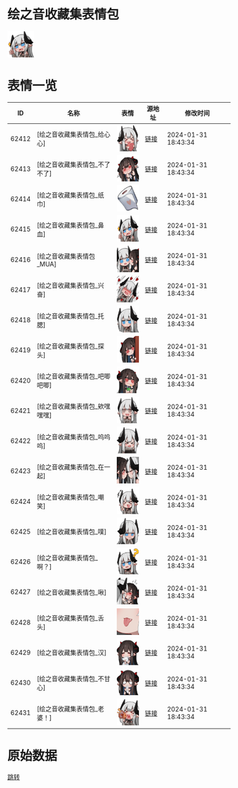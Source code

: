 # 绘之音收藏集表情包

<img src="./cover.png" height="60" alt="cover" />

# 表情一览

|ID|名称|表情|源地址|修改时间|
|----|----|----|----|----|
|62412|[绘之音收藏集表情包_给心心]|<img src="./pic/062412_%5B绘之音收藏集表情包_给心心%5D.png" height="60" alt="给心心"/>|[链接](https://i0.hdslb.com/bfs/garb/94def5b1e9299abd66847f11d9f9af9c92ffa679.png)|2024-01-31 18:43:34|
|62413|[绘之音收藏集表情包_不了不了]|<img src="./pic/062413_%5B绘之音收藏集表情包_不了不了%5D.png" height="60" alt="不了不了"/>|[链接](https://i0.hdslb.com/bfs/garb/dedda8870d75e6491c308c90e440b46dba4a032c.png)|2024-01-31 18:43:34|
|62414|[绘之音收藏集表情包_纸巾]|<img src="./pic/062414_%5B绘之音收藏集表情包_纸巾%5D.png" height="60" alt="纸巾"/>|[链接](https://i0.hdslb.com/bfs/garb/94f1019dfaea7c76028ccebb8962dd2a786e398b.png)|2024-01-31 18:43:34|
|62415|[绘之音收藏集表情包_鼻血]|<img src="./pic/062415_%5B绘之音收藏集表情包_鼻血%5D.png" height="60" alt="鼻血"/>|[链接](https://i0.hdslb.com/bfs/garb/0cf9b8031a5323cd8484341432a98b7c142f0bdc.png)|2024-01-31 18:43:34|
|62416|[绘之音收藏集表情包_MUA]|<img src="./pic/062416_%5B绘之音收藏集表情包_MUA%5D.png" height="60" alt="MUA"/>|[链接](https://i0.hdslb.com/bfs/garb/6d8f1f96e6882dccf8d9cdb3d87f92df6940d932.png)|2024-01-31 18:43:34|
|62417|[绘之音收藏集表情包_兴奋]|<img src="./pic/062417_%5B绘之音收藏集表情包_兴奋%5D.png" height="60" alt="兴奋"/>|[链接](https://i0.hdslb.com/bfs/garb/9a0d7f63508af2538d952addf8ce5e0b2256a2f6.png)|2024-01-31 18:43:34|
|62418|[绘之音收藏集表情包_托腮]|<img src="./pic/062418_%5B绘之音收藏集表情包_托腮%5D.png" height="60" alt="托腮"/>|[链接](https://i0.hdslb.com/bfs/garb/1636dc3733600d3c8923c1f38d706d4b91d32a33.png)|2024-01-31 18:43:34|
|62419|[绘之音收藏集表情包_探头]|<img src="./pic/062419_%5B绘之音收藏集表情包_探头%5D.png" height="60" alt="探头"/>|[链接](https://i0.hdslb.com/bfs/garb/a9573b68bb5765bb2b83563ef441ce5e33474823.png)|2024-01-31 18:43:34|
|62420|[绘之音收藏集表情包_吧唧吧唧]|<img src="./pic/062420_%5B绘之音收藏集表情包_吧唧吧唧%5D.png" height="60" alt="吧唧吧唧"/>|[链接](https://i0.hdslb.com/bfs/garb/f02d30089b1b299cee8d03d53c9ce1813c2ebeeb.png)|2024-01-31 18:43:34|
|62421|[绘之音收藏集表情包_欸嘿嘿嘿]|<img src="./pic/062421_%5B绘之音收藏集表情包_欸嘿嘿嘿%5D.png" height="60" alt="欸嘿嘿嘿"/>|[链接](https://i0.hdslb.com/bfs/garb/17485daadc8b5a7a8cd4c7dfb7b3e3d852dcc4b1.png)|2024-01-31 18:43:34|
|62422|[绘之音收藏集表情包_呜呜呜]|<img src="./pic/062422_%5B绘之音收藏集表情包_呜呜呜%5D.png" height="60" alt="呜呜呜"/>|[链接](https://i0.hdslb.com/bfs/garb/1aaf4a1d505cafbc0d2d650ea3627156a5e22518.png)|2024-01-31 18:43:34|
|62423|[绘之音收藏集表情包_在一起]|<img src="./pic/062423_%5B绘之音收藏集表情包_在一起%5D.png" height="60" alt="在一起"/>|[链接](https://i0.hdslb.com/bfs/garb/51de94afca50bb47ad6e852540209675bad90f32.png)|2024-01-31 18:43:34|
|62424|[绘之音收藏集表情包_嘲笑]|<img src="./pic/062424_%5B绘之音收藏集表情包_嘲笑%5D.png" height="60" alt="嘲笑"/>|[链接](https://i0.hdslb.com/bfs/garb/57dda2490af00ed4fa2fa6fb24446df8ea315aa6.png)|2024-01-31 18:43:34|
|62425|[绘之音收藏集表情包_噗]|<img src="./pic/062425_%5B绘之音收藏集表情包_噗%5D.png" height="60" alt="噗"/>|[链接](https://i0.hdslb.com/bfs/garb/605c0c4d2a2e32132c34060d9365e60e56061cf6.png)|2024-01-31 18:43:34|
|62426|[绘之音收藏集表情包_啊？]|<img src="./pic/062426_%5B绘之音收藏集表情包_啊？%5D.png" height="60" alt="啊？"/>|[链接](https://i0.hdslb.com/bfs/garb/4368576dee9defc6bf76fb54bffa956c9507edb8.png)|2024-01-31 18:43:34|
|62427|[绘之音收藏集表情包_啾]|<img src="./pic/062427_%5B绘之音收藏集表情包_啾%5D.png" height="60" alt="啾"/>|[链接](https://i0.hdslb.com/bfs/garb/3564312561990767f4f3962be5ae8b46e874c975.png)|2024-01-31 18:43:34|
|62428|[绘之音收藏集表情包_舌头]|<img src="./pic/062428_%5B绘之音收藏集表情包_舌头%5D.png" height="60" alt="舌头"/>|[链接](https://i0.hdslb.com/bfs/garb/45650d63aaa8cf9326ef28e81472d164b36b619a.png)|2024-01-31 18:43:34|
|62429|[绘之音收藏集表情包_汉]|<img src="./pic/062429_%5B绘之音收藏集表情包_汉%5D.png" height="60" alt="汉"/>|[链接](https://i0.hdslb.com/bfs/garb/4a69beb60577e60d60ae1b999f6e04106cdb8ddd.png)|2024-01-31 18:43:34|
|62430|[绘之音收藏集表情包_不甘心]|<img src="./pic/062430_%5B绘之音收藏集表情包_不甘心%5D.png" height="60" alt="不甘心"/>|[链接](https://i0.hdslb.com/bfs/garb/9ea55714a74a7898885735246c1026565600d649.png)|2024-01-31 18:43:34|
|62431|[绘之音收藏集表情包_老婆！]|<img src="./pic/062431_%5B绘之音收藏集表情包_老婆！%5D.png" height="60" alt="老婆！"/>|[链接](https://i0.hdslb.com/bfs/garb/0b5a8075215f4148cb36ec471d41666f5867d2aa.png)|2024-01-31 18:43:34|

# 原始数据

[跳转](./raw.json)

